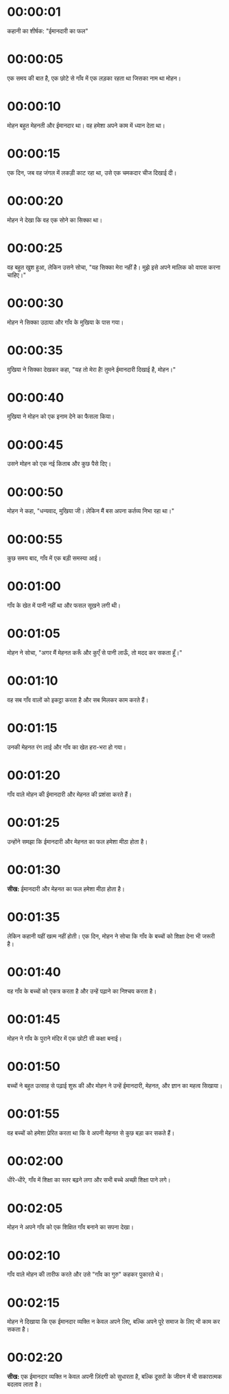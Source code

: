 # 00:00:01
कहानी का शीर्षक: "ईमानदारी का फल"

# 00:00:05
एक समय की बात है, एक छोटे से गाँव में एक लड़का रहता था जिसका नाम था मोहन।

# 00:00:10
मोहन बहुत मेहनती और ईमानदार था। वह हमेशा अपने काम में ध्यान देता था।

# 00:00:15
एक दिन, जब वह जंगल में लकड़ी काट रहा था, उसे एक चमकदार चीज दिखाई दी।

# 00:00:20
मोहन ने देखा कि वह एक सोने का सिक्का था। 

# 00:00:25
वह बहुत खुश हुआ, लेकिन उसने सोचा, "यह सिक्का मेरा नहीं है। मुझे इसे अपने मालिक को वापस करना चाहिए।"

# 00:00:30
मोहन ने सिक्का उठाया और गाँव के मुखिया के पास गया।

# 00:00:35
मुखिया ने सिक्का देखकर कहा, "यह तो मेरा है! तुमने ईमानदारी दिखाई है, मोहन।"

# 00:00:40
मुखिया ने मोहन को एक इनाम देने का फैसला किया।

# 00:00:45
उसने मोहन को एक नई किताब और कुछ पैसे दिए।

# 00:00:50
मोहन ने कहा, "धन्यवाद, मुखिया जी। लेकिन मैं बस अपना कर्तव्य निभा रहा था।"

# 00:00:55
कुछ समय बाद, गाँव में एक बड़ी समस्या आई। 

# 00:01:00
गाँव के खेत में पानी नहीं था और फसल सूखने लगी थी।

# 00:01:05
मोहन ने सोचा, "अगर मैं मेहनत करूँ और कुएँ से पानी लाऊँ, तो मदद कर सकता हूँ।"

# 00:01:10
वह सब गाँव वालों को इकट्ठा करता है और सब मिलकर काम करते हैं।

# 00:01:15
उनकी मेहनत रंग लाई और गाँव का खेत हरा-भरा हो गया।

# 00:01:20
गाँव वाले मोहन की ईमानदारी और मेहनत की प्रशंसा करते हैं।

# 00:01:25
उन्होंने समझा कि ईमानदारी और मेहनत का फल हमेशा मीठा होता है।

# 00:01:30
**सीख:** ईमानदारी और मेहनत का फल हमेशा मीठा होता है।

# 00:01:35
लेकिन कहानी यहीं खत्म नहीं होती। एक दिन, मोहन ने सोचा कि गाँव के बच्चों को शिक्षा देना भी जरूरी है।

# 00:01:40
वह गाँव के बच्चों को एकत्र करता है और उन्हें पढ़ाने का निश्चय करता है।

# 00:01:45
मोहन ने गाँव के पुराने मंदिर में एक छोटी सी कक्षा बनाई।

# 00:01:50
बच्चों ने बहुत उत्साह से पढ़ाई शुरू की और मोहन ने उन्हें ईमानदारी, मेहनत, और ज्ञान का महत्व सिखाया।

# 00:01:55
वह बच्चों को हमेशा प्रेरित करता था कि वे अपनी मेहनत से कुछ बड़ा कर सकते हैं।

# 00:02:00
धीरे-धीरे, गाँव में शिक्षा का स्तर बढ़ने लगा और सभी बच्चे अच्छी शिक्षा पाने लगे।

# 00:02:05
मोहन ने अपने गाँव को एक शिक्षित गाँव बनाने का सपना देखा।

# 00:02:10
गाँव वाले मोहन की तारीफ करते और उसे "गाँव का गुरु" कहकर पुकारते थे।

# 00:02:15
मोहन ने दिखाया कि एक ईमानदार व्यक्ति न केवल अपने लिए, बल्कि अपने पूरे समाज के लिए भी काम कर सकता है।

# 00:02:20
**सीख:** एक ईमानदार व्यक्ति न केवल अपनी ज़िंदगी को सुधारता है, बल्कि दूसरों के जीवन में भी सकारात्मक बदलाव लाता है।
